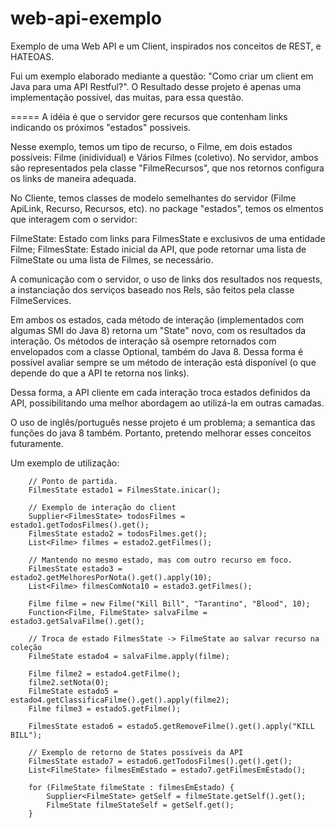 # web-api-exemplo
Exemplo de uma Web API e um Client, inspirados nos conceitos de REST, e HATEOAS.

Fui um exemplo elaborado mediante a questão: "Como criar um client em Java para uma API Restful?". O Resultado desse projeto 
é apenas uma implementação possível, das muitas, para essa questão. 

=====
A idéia é que o servidor gere recursos que contenham links indicando os próximos "estados" possiveis.

Nesse exemplo, temos um tipo de recurso, o Filme, em dois estados possíveis: Filme (inidividual) e Vários Filmes (coletivo).
No servidor, ambos são representados pela classe "FilmeRecursos", que nos retornos configura os links de maneira adequada.

No Cliente, temos classes de modelo semelhantes do servidor (Filme ApiLink, Recurso<T>, Recursos<T>, etc). no package "estados",
temos os elmentos que interagem com o servidor:

FilmeState: Estado com links para FilmesState e exclusivos de uma entidade Filme;
FilmesState: Estado inicial da API, que pode retornar uma lista de FilmeState ou uma lista de Filmes, se necessário.

A comunicação com o servidor, o uso de links dos resultados nos requests, a instanciação dos serviços baseado nos Rels, são feitos
pela classe FilmeServices. 

Em ambos os estados, cada método de interação (implementados com algumas SMI do Java 8) retorna um "State" novo, com os resultados
da interação. Os métodos de interação sã osempre retornados com envelopados com a classe Optional, também do Java 8. Dessa forma é
possível avaliar sempre se um método de interação está disponível (o que depende do que a API te retorna nos links).

Dessa forma, a API cliente em cada interação troca estados definidos da API, possibilitando uma melhor abordagem ao utilizá-la
em outras camadas.

O uso de inglês/português nesse projeto é um problema; a semantica das funções do java 8 também. Portanto, pretendo melhorar
esses conceitos futuramente. 

Um exemplo de utilização:
  
		// Ponto de partida.
		FilmesState estado1 = FilmesState.inicar();

		// Exemplo de interação do client
		Supplier<FilmesState> todosFilmes = estado1.getTodosFilmes().get();
		FilmesState estado2 = todosFilmes.get();
		List<Filme> filmes = estado2.getFilmes();
		
		// Mantendo no mesmo estado, mas com outro recurso em foco.
		FilmesState estado3 = estado2.getMelhoresPorNota().get().apply(10);
		List<Filme> filmesComNota10 = estado3.getFilmes();
		
		Filme filme = new Filme("Kill Bill", "Tarantino", "Blood", 10);
		Function<Filme, FilmeState> salvaFilme = estado3.getSalvaFilme().get();
		
		// Troca de estado FilmesState -> FilmeState ao salvar recurso na coleção
		FilmeState estado4 = salvaFilme.apply(filme);

		Filme filme2 = estado4.getFilme();
		filme2.setNota(0);
		FilmeState estado5 = estado4.getClassificaFilme().get().apply(filme2);
		Filme filme3 = estado5.getFilme();
	
		FilmesState estado6 = estado5.getRemoveFilme().get().apply("KILL BILL");
		
		// Exemplo de retorno de States possíveis da API
		FilmesState estado7 = estado6.getTodosFilmes().get().get();
		List<FilmeState> filmesEmEstado = estado7.getFilmesEmEstado();

		for (FilmeState filmeState : filmesEmEstado) {
			Supplier<FilmeState> getSelf = filmeState.getSelf().get();
			FilmeState filmeStateSelf = getSelf.get();
		}


